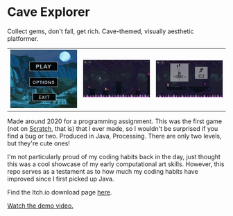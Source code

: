 # Cave Explorer
Collect gems, don't fall, get rich. Cave-themed, visually aesthetic platformer.

<table>
  <tr>
    <td><img src="media/cave-explorer-screenshot00.png" alt="main menu" width="200"/></td>
    <td><img src="media/cave-explorer-screenshot02.png" alt="Screen 1" width="200"/></td>
    <td><img src="media/cave-explorer-screenshot01.png" alt="Screen 2" width="200"/></td>
  </tr>
</table>

Made around 2020 for a programming assignment. This was the first game (not on [Scratch](https://scratch.mit.edu/users/TrollAndRoll/), that is) that I ever made, so I wouldn't be surprised if you find a bug or two. Produced in Java, Processing. There are only two levels, but they're cute ones!

I'm not particularly proud of my coding habits back in the day, just thought this was a cool showcase of my early computational art skills. However, this repo serves as a testament as to how much my coding habits have improved since I first picked up Java.

Find the Itch.io download page [here](https://joel-ca.itch.io/cave-explorer).

[Watch the demo video.](https://youtu.be/NJtRTk5r7jk)
